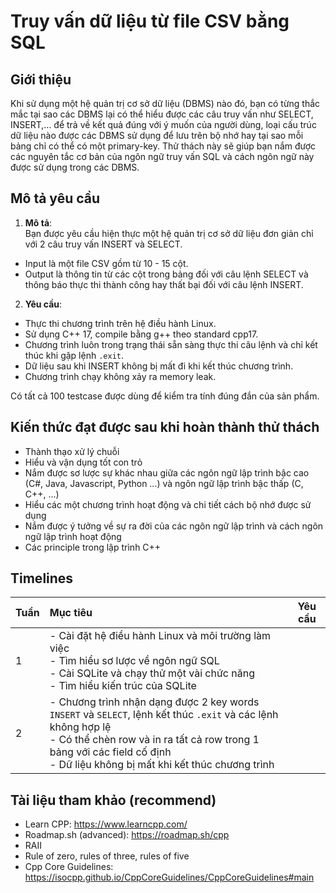 # Truy vấn dữ liệu từ file CSV bằng SQL

## Giới thiệu
Khi sử dụng một hệ quản trị cơ sở dữ liệu (DBMS) nào đó, bạn có từng thắc mắc tại sao các DBMS lại có thể hiểu được các câu truy vấn như SELECT, INSERT,… để trả về kết quả đúng với ý muốn của người dùng, loại cấu trúc dữ liệu nào được các DBMS sử dụng để lưu trên bộ nhớ hay tại sao mỗi bảng chỉ có thể có một primary-key. Thử thách này sẽ giúp bạn nắm được các nguyên tắc cơ bản của ngôn ngữ truy vấn SQL và cách ngôn ngữ này được sử dụng trong các DBMS.

## Mô tả yêu cầu
1. **Mô tả**:  
Bạn được yêu cầu hiện thực một hệ quản trị cơ sở dữ liệu đơn giản chỉ với 2 câu truy vấn INSERT và SELECT.
- Input là một file CSV gồm từ 10 - 15 cột. 
- Output là thông tin từ các cột trong bảng đối với câu lệnh SELECT và thông báo thực thi thành công hay thất bại đối với câu lệnh INSERT. 
2. **Yêu cầu**:
- Thực thi chương trình trên hệ điều hành Linux.
- Sử dụng C++ 17, compile bằng g++ theo standard cpp17.
- Chương trình luôn trong trạng thái sẵn sàng thực thi câu lệnh và chỉ kết thúc khi gặp lệnh `.exit`.  
- Dữ liệu sau khi INSERT không bị mất đi khi kết thúc chương trình.  
- Chương trình chạy không xảy ra memory leak.

Có tất cả 100 testcase được dùng để kiểm tra tính đúng đắn của sản phẩm. 

## Kiến thức đạt được sau khi hoàn thành thử thách

- Thành thạo xử lý chuỗi
- Hiểu và vận dụng tốt con trỏ
- Nắm được sơ lược sự khác nhau giữa các ngôn ngữ lập trình bậc cao (C#, Java, Javascript, Python ...) và ngôn ngữ lập trình bậc thấp (C, C++, ...)
- Hiểu các một chương trình hoạt động và chi tiết cách bộ nhớ được sử dụng
- Nắm được ý tưởng về sự ra đời của các ngôn ngữ lập trình và cách ngôn ngữ lập trình hoạt động
- Các principle trong lập trình C++ 

## Timelines

|Tuần|Mục tiêu|Yêu cầu|
|--|:--|--|
|1|- Cài đặt hệ điều hành Linux và môi trường làm việc <br> - Tìm hiểu sơ lược về ngôn ngữ SQL<br> - Cài SQLite và chạy thử một vài chức năng<br> - Tìm hiểu kiến trúc của SQLite | |
|2|- Chương trình nhận dạng được 2 key words `INSERT` và `SELECT`, lệnh kết thúc `.exit` và các lệnh không hợp lệ<br> - Có thể chèn row và in ra tất cả row trong 1 bảng với các field cố định<br> - Dữ liệu không bị mất khi kết thúc chương trình  | |

## Tài liệu tham khảo (recommend)

- Learn CPP: <https://www.learncpp.com/>
- Roadmap.sh (advanced): <https://roadmap.sh/cpp>
- RAII
- Rule of zero, rules of three, rules of five
- Cpp Core Guidelines: <https://isocpp.github.io/CppCoreGuidelines/CppCoreGuidelines#main>
